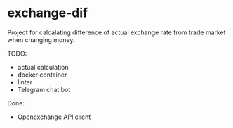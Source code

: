 # exchange-dif

Project for calcalating difference of actual exchange rate from trade market when changing money.

TODO:

- actual calculation
- docker container
- linter
- Telegram chat bot

Done:

- Openexchange API client
